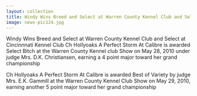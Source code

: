 ```yaml
---
layout: collection
title: Windy Wins Breed and Select at Warren County Kennel Club and Select at Cincinnnati Kennel Club
image: news-pic124.jpg
---
```

Windy Wins Breed and Select at Warren County Kennel Club and Select at Cincinnnati Kennel Club
 Ch Hollyoaks A Perfect Storm At Calibre is awarded Select Bitch at the Warren County Kennel club Show on May 28, 2010 under judge Mrs. D.K. Christiansen, earning a 4 point major toward her grand championship
 
 Ch Hollyoaks A Perfect Storm At Calibre is awarded Best of Variety by judge Mrs. E.K. Gammill at the Warren County Kennel Club Show on May 29, 2010, earning another 5 point major toward her grand championship
 
 
